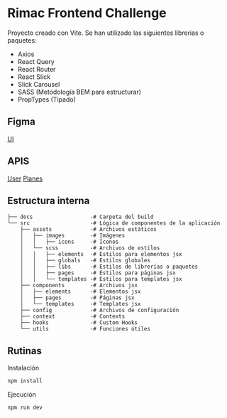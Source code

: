 # Rimac Frontend Challenge

Proyecto creado con Vite.
Se han utilizado las siguientes librerías o paquetes:

- Axios
- React Query
- React Router
- React Slick
- Slick Carousel
- SASS (Metodología BEM para estructurar)
- PropTypes (Tipado)

## Figma
[UI](https://www.figma.com/file/KGftIKxhcVm41kTKMsfTh2/Frontend-Challenge-2023)

## APIS
[User](https://rimac-front-end-challenge.netlify.app/api/user.json)
[Planes](https://rimac-front-end-challenge.netlify.app/api/plans.json)

## Estructura interna

```
├── docs                  -# Carpeta del build
└── src                   -# Lógica de componentes de la aplicación
    ├── assets            -# Archivos estáticos
    │   ├── images        -# Imágenes
    │   │   ├── icons     -# Íconos
    │   └── scss          -# Archivos de estilos
    │   │   ├── elements  -# Estilos para elementos jsx
    │   │   ├── globals   -# Estilos globales
    │   │   ├── libs      -# Estilos de librerías o paquetes
    │   │   ├── pages     -# Estilos para páginas jsx
    │   │   └── templates -# Estilos para templates jsx
    ├── components        -# Archivos jsx
    │   ├── elements      -# Elementos jsx
    │   ├── pages         -# Páginas jsx
    │   └── templates     -# Templates jsx
    ├── config            -# Archivos de configuración
    ├── context           -# Contexts
    ├── hooks             -# Custom Hooks
    └── utils             -# Funciones útiles
```

## Rutinas

Instalación
```bash
npm install
```

Ejecución
```bash
npm run dev
```